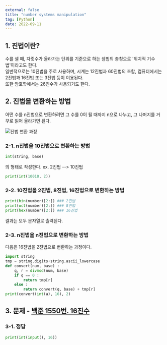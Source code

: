 ```yaml
---
external: false
title: "number systems manipulation"
tag: [Python]
date: 2022-09-11
---
```


## 1. 진법이란?

수를 셀 때, 자릿수가 올라가는 단위를 기준으로 하는 셈법의 총칭으로 '위치적 기수법'이라고도 한다.  
일반적으로는 10진법을 주로 사용하며, 시계는 12진법과 60진법의 조합, 컴퓨터에서는 2진법과 16진법 또는 3진법 등이 이용된다.  
또한 암호학에서는 26진수가 사용되기도 한다.

## 2. 진법을 변환하는 방법

어떤 수를 n진법으로 변환하려면 그 수를 0이 될 때까지 n으로 나누고, 그 나머지를 거꾸로 읽어 올라가면 된다.

![진법 변환 과정](/images/base-change.jpg)

### 2-1. n진법을 10진법으로 변환하는 방법

```python
int(string, base)
```

의 형태로 작성한다. ex. 2진법 --> 10진법

```python
print(int(10010, 2))
```

### 2-2. 10진법을 2진법, 8진법, 16진법으로 변환하는 방법

```python
print(bin(number)[2:]) ### 2진법
print(oct(number)[2:]) ### 8진법
print(hex(number)[2:]) ### 16진법
```

결과는 모두 문자열로 출력된다.

### 2-3. n진법을 n진법으로 변환하는 방법

다음은 16진법을 2진법으로 변환하는 과정이다.

```python
import string
tmp = string.digits+string.ascii_lowercase
def convert(num, base) :
    q, r = divmod(num, base)
    if q == 0 :
        return tmp[r] 
    else :
        return convert(q, base) + tmp[r]
print(convert(int(a), 16), 2)
```

## 3. 문제 - [백준 1550번. 16진수](https://www.acmicpc.net/problem/1550)

### 3-1. 정답

```python
print(int(input(), 16))
```
